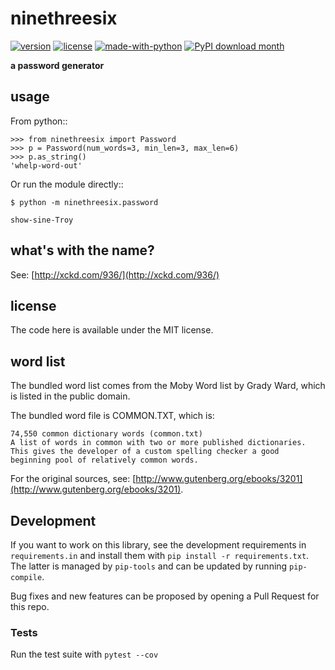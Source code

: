 # ninethreesix

[![version](http://img.shields.io/pypi/v/python-ninethreesix.svg?style=flat-square)](https://pypi.python.org/pypi/python-ninethreesix/) [![license](http://img.shields.io/pypi/l/python-ninethreesix.svg?style=flat-square)](https://pypi.python.org/pypi/python-ninethreesix/) [![made-with-python](https://img.shields.io/badge/Made%20with-Python-1f425f.svg?style=flat-square)](https://www.python.org/) [![PyPI download month](https://img.shields.io/pypi/dm/python-ninethreesix.svg?style=flat-square)](https://pypi.org/project/python-ninethreesix/)

**a password generator**


## usage

From python::

    >>> from ninethreesix import Password
    >>> p = Password(num_words=3, min_len=3, max_len=6)
    >>> p.as_string()
    'whelp-word-out'

Or run the module directly::

    $ python -m ninethreesix.password

    show-sine-Troy

## what's with the name?

See: [http://xckd.com/936/](http://xckd.com/936/)


## license

The code here is available under the MIT license.


## word list

The bundled word list comes from the Moby Word list by Grady Ward, which is
listed in the public domain.

The bundled word file is COMMON.TXT, which is:

    74,550 common dictionary words (common.txt)
    A list of words in common with two or more published dictionaries.
    This gives the developer of a custom spelling checker a good
    beginning pool of relatively common words.

For the original sources, see:
[http://www.gutenberg.org/ebooks/3201](http://www.gutenberg.org/ebooks/3201).


## Development

If you want to work on this library, see the development requirements in `requirements.in` 
and install them with `pip install -r requirements.txt`.  The latter is managed by `pip-tools` and can be updated by running `pip-compile`.

Bug  fixes and new features can be proposed by opening a Pull Request for this repo.

### Tests

Run the test suite with `pytest --cov`